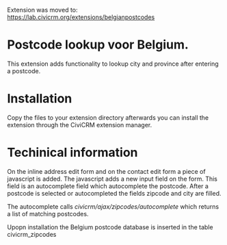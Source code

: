 Extension was moved to: https://lab.civicrm.org/extensions/belgianpostcodes
# Postcode lookup voor Belgium.

This extension adds functionality to lookup city and province after entering a postcode.

# Installation

Copy the files to your extension directory afterwards you can install the extension through the CiviCRM extension manager.

# Techinical information

On the inline address edit form and on the contact edit form a piece of javascript is added. 
The javascript adds a new input field on the form. This field is an autocomplete field which autocomplete the postcode. 
After a postcode is selected or autocompleted the fields zipcode and city are filled. 

The autocomplete calls *civicrm/ajax/zipcodes/autocomplete* which returns a list of matching postcodes.

Upopn installation the Belgium postcode database is inserted in the table civicrm_zipcodes
